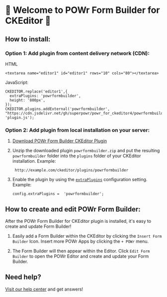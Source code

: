 # 🎉 Welcome to POWr Form Builder for CKEditor 🎉

## How to install:

### Option 1: Add plugin from content delivery network (CDN):
HTML

    <textarea name="editor1" id="editor1" rows="10" cols="80"></textarea>

JavaScript:

    CKEDITOR.replace('editor1',{
      extraPlugins: 'powrformbuilder',
      height: '800px',
    });
    CKEDITOR.plugins.addExternal('powrformbuilder', "https://cdn.jsdelivr.net/gh/superpowr/powr_for_ckeditor4/powrformbuilder/", 'plugin.js');

### Option 2: Add plugin from local installation on your server:
1.  [Download POWr Form Builder CKEditor Plugin](https://cdn.jsdelivr.net/gh/superpowr/powr_for_ckeditor4/powrformbuilder/powrformbuilder.zip)
2. Unzip the downloaded plugin  `powrformbuilder.zip`  and put the resulting `powrformbuilder` folder into the  `plugins`  folder of your CKEditor installation. Example:

	    http://example.com/ckeditor/plugins/powrformbuilder

3.  Enable the plugin by using the  [`extraPlugins`](https://ckeditor.com/docs/ckeditor4/latest/api/CKEDITOR_config.html#cfg-extraPlugins)  configuration setting. Example:

	    config.extraPlugins =  'powrformbuilder';



## How to create and edit POWr Form Builder:

After the POWr Form Builder for CKEditor plugin is installed, it's easy to create and update Form Builder!

1. Easily add a Form Builder within the CKEditor by clicking the `Insert Form Builder` Icon. Insert more POWr Apps by clicking the `+ POWr` menu.

2. The Form Builder will then appear within the Editor. Click `Edit Form Builder` to open the POWr Editor and create and update your Form Builder.

## Need help?
[Visit our help center](https://www.powr.io/knowledge-base) and get answers!

